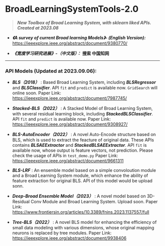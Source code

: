 # BroadLearningSystemTools-2.0



> ***New Toolbox of Broad Learning System, with sklearn liked APIs. Created at 2023.08***

* ***《A survey of current Broad learning Models》- (English Version):*** https://ieeexplore.ieee.org/abstract/document/9380770/

* ***《宽度学习研究进展》-（中文版）：*** **搜索 中国知网**

---

### API Models (Updated at 2023.09.06):

* ***BLS（2018）*** : Based Broad Learning System, including ***BLSRegressor*** and ***BLSClassifier***. API `fit` and `predict` is available now. `GridSearch` will online soon. Paper Link: https://ieeexplore.ieee.org/abstract/document/7987745/

* ***Stacked-BLS（2022）*** : A Stacked Model of Broad Learning System, with several residual learning block, including ***StackedBLSClassifier***. API `fit` and `predict` is available now. Paper Link: https://ieeexplore.ieee.org/abstract/document/9308927/

* ***BLS-AutoEncoder（2022）*** : A novel Auto-Encode structure based on BLS, which is used to extract the feacture of original data. These APIs contains ***BLSAEExtractor*** and ***StackedBLSAEExtractor***. API `fit` is available now, whose output is feature vectors, not prediction. Please check the usage of APIs in `test_demo.py` Paper Link: https://ieeexplore.ieee.org/abstract/document/9661311

* ***BLS-LRF*** : An ensemble model based on a simple convoloution module and a Broad Learning System module, which enhance the ability of feature extraction for original BLS. API of this model would be upload sonn.

* ***Deep-Broad Ensemble Model（2023）*** : A novel model based on 3D-Residual Conv Module and Broad Learning System. Upload soon. Paper Link: https://www.frontiersin.org/articles/10.3389/fnins.2023.1137557/full

* ***Tree-BLS（2022）*** : A novel BLS model for enhancing the efficiency of small data modeling with various dimensions, whose original mapping neurons is replaced by tree modules. Paper Link: https://ieeexplore.ieee.org/abstract/document/9938406

